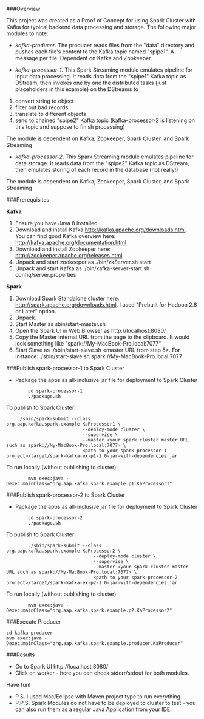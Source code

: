 ###Overview

This project was created as a Proof of Concept for using Spark Cluster with Kafka for typical backend data processing and storage. The following major modules to note:

* *kafka-producer*. The producer reads files from the "data" directory and pushes each file's content to the Kafka topic named "spipe1". A message per file. Dependent on Kafka and Zookeeper.

* *kafka-processor-1*. This Spark Streaming module emulates pipeline for input data processing. It reads data from the "spipe1" Kafka topic as DStream, then invokes one by one the distributed tasks (just placeholders in this example) on the DStreams to

1. convert string to object
2. filter out bad records
3. translate to different objects
4. send to chained "spipe2" Kafka topic (kafka-processor-2 is listening on this topic and suppose to finish processing)

The module is dependent on Kafka, Zookeeper, Spark Cluster, and Spark Streaming

* *kafka-processor-2*. This Spark Streaming module emulates pipeline for data storage. It reads data from the "spipe2" Kafka topic as DStream, then emulates storing of each record in the database (not really!)

The module is dependent on Kafka, Zookeeper, Spark Cluster, and Spark Streaming


###Prerequisites

**Kafka**

1. Ensure you have Java 8 installed
2. Download and install Kafka http://kafka.apache.org/downloads.html. You can find good Kafka overview here: http://kafka.apache.org/documentation.html
3. Download and install Zookeeper here: http://zookeeper.apache.org/releases.html.
4. Unpack and start zookeeper as ./bin/zkServer.sh start
5. Unpack and start Kafka as ./bin/kafka-server-start.sh config/server.properties

**Spark**

1. Download Spark Standalone cluster here: http://spark.apache.org/downloads.html. I used "Prebuilt for Hadoop 2.6 or Later" option.
2. Unpack.
3. Start Master as sbin/start-master.sh
4. Open the Spark UI in Web Browser as http://localhost:8080/
5. Copy the Master internal URL from the page to the clipboard. It would look something like "spark://My-MacBook-Pro.local:7077"
6. Start Slave as ./sbin/start-slave.sh <master URL from step 5>. For instance: ./sbin/start-slave.sh spark://My-MacBook-Pro.local:7077


###Publish spark-processor-1 to Spark Cluster

* Package the apps as all-inclusive jar file for deployment to Spark Cluster
```
		cd spark-processor-1
		./package.sh
```
To publish to Spark Cluster:

		./sbin/spark-submit --class org.aap.kafka.spark.example.KaProcessor1 \
								--deploy-mode cluster \
								--supervise \
								--master <your spark cluster master URL such as spark://My-MacBook-Pro.local:7077> \
								<path to your spark-processor-1 project>/target/spark-kafka-ex-p1-1.0-jar-with-dependencies.jar

To run locally (without publishing to cluster):
```
		mvn exec:java -Dexec.mainClass="org.aap.kafka.spark.example.p1.KaProcessor1"
```
###Publish spark-processor-2 to Spark Cluster

* Package the apps as all-inclusive jar file for deployment to Spark Cluster
```
		cd spark-processor-2
		./package.sh
```
To publish to Spark Cluster:
```
		./sbin/spark-submit --class org.aap.kafka.spark.example.KaProcessor2 \
								--deploy-mode cluster \
								--supervise \
								--master <your spark cluster master URL such as spark://My-MacBook-Pro.local:7077> \
								<path to your spark-processor-2 project>/target/spark-kafka-ex-p2-1.0-jar-with-dependencies.jar
```
To run locally (without publishing to cluster):
```
		mvn exec:java -Dexec.mainClass="org.aap.kafka.spark.example.p2.KaProcessor2"
```
###Execute Producer
```
cd kafka-producer
mvn exec:java -Dexec.mainClass="org.aap.kafka.spark.example.producer.KaProducer"
```


###Results

* Go to Spark UI http://localhost:8080/
* Click on worker - here you can check stderr/stdout for both modules.

Have fun!

* P.S. I used Mac/Eclipse with Maven project type to run everything.
* P.P.S. Spark Modules do not have to be deployed to cluster to test - you can also run them as a regular Java Application from your IDE.
